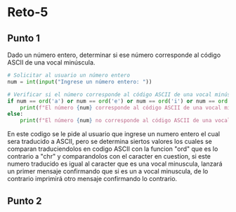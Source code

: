 # Reto-5
## Punto 1
Dado un número entero, determinar si ese número corresponde al código ASCII de una vocal minúscula.
```python
# Solicitar al usuario un número entero
num = int(input("Ingrese un número entero: "))

# Verificar si el número corresponde al código ASCII de una vocal minúscula
if num == ord('a') or num == ord('e') or num == ord('i') or num == ord('o') or num == ord('u'):
    print(f"El número {num} corresponde al código ASCII de una vocal minúscula.")
else:
    print(f"El número {num} no corresponde al código ASCII de una vocal minúscula.")

```
En este codigo se le pide al usuario que ingrese un numero entero el cual sera traducido a ASCII, pero se determina siertos valores los cuales se comparan traduciendolos en codigo ASCII con la funcion "ord" que es lo contrario a "chr" y comparandolos con el caracter en cuestion, si este numero traducido es igual al caracter que es una vocal minuscula, lanzará un primer mensaje confirmando que si es un a vocal minuscula, de lo contrario imprimirá otro mensaje confirmando lo contrario.

## Punto 2
